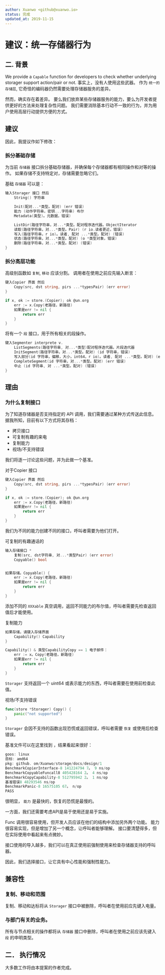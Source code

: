 ```yaml
---
author: Xuanwo <github@xuanwo.io>
status: 完成
updated_at: 2019-11-15
---
```


# 建议：统一存储器行为

## 二. 背景

We provide a `Capable` function for developers to check whether underlying storager support action/pair or not. 事实上，没有人使用这些武器。 作为 `统一的存储层`, 它奇怪的编码器仍然需要处理存储器服务的差异。

然而，确实存在着差异。 要么我们放弃某些存储器服务的能力，要么为开发者提供更好的方法来处理复杂性问题。 我们需要消除基本行动不一致的行为，并为用户使用高层行动提供方便的方式。

## 建议

因此，我提议作如下修改：

### 拆分基础存储

为当前 `存储器` 接口拆分基础存储器，并确保每个存储器都有相同操作和对等的操作。 如果存储不支持特定对，存储需要忽略它们。

基础 `存储器` 可以是：

```go
输入Storager 接口 然后
    String() 字符串

    Init(配对...*类型。配对) (err 错误)
    能力 (动作字符串，密钥...字符串) 布尔
    Metadata(类型)。元数据，错误)

    ListDir(路径字符串，对...*类型。配对程序迭代器。ObjectIterator
    读取(路径字符串，对...*类型。Pair) (r io.读者更近，错误)
    写入(路径字符串，r io)。读者, 配对 ...*类型。配对) (错误)
    状态(路径字符串，对...*类型。配对) (o *类型对象，错误)
    删除(路径字符串，对...*类型。配对) (错误)
}
```

### 拆分高层功能

高级别函数如 `复制`, `移动` 应该分割。 调用者在使用之前应先输入断言：

```go
键入Copier 界面 然后
    Copy(src, dst string, pirs ...*typesPair) (err error)
}

if x, ok := store.(Copier); ok @un.org
    err := x.Copy(老路径，新路径)
    如果是err != nil {
        return err
    }
}
```

将有一个 `段` 接口，用于所有相关的段操作。

```go
键入Segmenter interprete v.
    ListSegments(路径字符串, 对...*类型)配对程序迭代器。片段迭代器
    InitSegment(路径字符串，对...*类型。配对) (id 字符串，错误)
    写入部分(id 字符串，偏移，大小，int64，r io)。读者, 配对 ...*类型。配对) (err 错误)
    CompleteSegment(id 字符串，对...*类型。配对) (err 错误)
    中止 (id 字符串, 对 ...*类型。配对) (错误)
}
```

## 理由

### 为什么复制接口

为了知道存储器是否支持指定的 API 调用，我们需要通过某种方式传送此信息。 据我所知，目前有以下方式将其存档：

- 拷贝接口
- 可复制有趣的来电
- 复制能力
- 视场/不支持错误

我们将逐一讨论这些问题，并为此做一个基准。

对于Copier 接口

```go
键入Copier 界面 然后
    Copy(src, dst string, pirs ...*typesPair) (err error)
}

if x, ok := store.(Copier); ok @un.org
    err := x.Copy(老路径，新路径)
    如果是err != nil {
        return err
    }
}
```

我们为不同的能力创建不同的接口，呼叫者需要为他们打开。

可复制的有趣通话的

```go
输入存储接口 *    
    复制(src, dst字符串, 对...*类型Pair) (err error)
    Copyable() bool


如果存储。Copyable() {
    err := x.Copy(老路径，新路径)
    如果是err != nil {
        return err
    }
}
```

添加不同的 `XXXable` 真空调用，返回不同能力的布尔值，呼叫者需要先检查返回值后才能使用。

复制能力

```go
如果存储，请键入存储界面    
    Capability() Capability
}

Capability() & 类型CapabilityCopy == 1 电子邮件：
    err := x。Copy(老路径，新路径)
    如果是err != nil {
        return err
    }
}
```

`Storager` 支持返回一个 uint64 或表示能力的东西，呼叫者需要在使用前检查此值。

视场/不支持错误

```go
func(store *Storager) Copy() {
    panic("not supported")
}
```

`Storager` 会因不支持的函数出现恐慌或返回错误，呼叫者需要 `恢复` 或使用后检查错误。

基准文件可以在这里找到 [](./1/main_test.go)，结果看起来很好：

```go
goos: linux
目标: amd64
pkg: github. om/Xuanwo/storage/docs/design/1
BenchmarkCopierInterface-8 141224794 7。 9 ns/op
BenchmarkCopyableFuncall8 405428164 2。 4 ns/op
BenchmarkCopyCapability-8 512795942 2。 1 ns/op
基准错误8 48293546 ns/op
BenchmarkPanic-8 16575105 67。 n/op
PASS
```

很明显， `能力` 是最快的，恢复的恐慌是最慢的。

一方面，我们还需要考虑API是易于使用还是易于实施。

Func 调用很容易使用，但开发人员应该在他们的结构中添加另外两个功能。 能力很容易实现，但是增加了另一个概念，让呼叫者能够理解。 接口要清楚得多，但在实际使用中看起来有点微妙。

接口使用的导入越多，我们可以在真正使用前强制使用来检查存储器支持的呼叫器。

因此，我们选择接口，让它具有中心性能和强制性能力。

## 兼容性

### 复制、移动和范围

复制、移动和达标将从 `Storager` 接口中被删除，呼叫者在使用前应先键入电量。

### 与部门有关的业务。

所有与节点相关的操作都将从 `存储器` 接口中删除，呼叫者在使用之前应该先键入 `段` 的申明类型。

## 二． 执行情况

大多数工作将由本提案的作者完成。